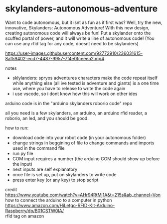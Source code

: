 # skylanders-autonomous-adventure

Want to code autonomous, but it isnt as fun as it first was? Well, try the new, innovative, Skylanders: Autonomous Adventure! With this new design, creating autonomous code will always be fun! Put a skylander onto the scuffed portal of power, and it will write a line of autonomous code! (You can use any rfid tag for any code, doesnt need to be skylanders) <br>




https://user-images.githubusercontent.com/92772910/236031615-8af59402-ecd7-4487-9957-7f4e0fceeea2.mp4




notes <br>
- sklylanders: spryos adventures characters make the code repeat itself while anything else (all ive tested is adventure and giants) is a one time use, where you have to release to write the code again <br>
- i use vscode, so i dont know how this will work on other ides <br>

arduino code is in the "arduino skylanders roborio code" repo <br>

all you need is a few skylanders, an arduino, an arduino rfid reader, a roborio, an led, and you should be good.<br>

how to run: <br>
- download code into your robot code (in your autonomous folder) <br>
- change strings in beggining of file to change commands and imports used in the command file
- run py file <br>
- COM input requires a number (the arduino COM should show up before the input) <br>
- next inputs are self explanatory <br>
- once file is set up, put on skylanders to write code <br>
- press enter key (or any key) to stop script <br>

credit <br>
https://www.youtube.com/watch?v=AHr94RtMj1A&t=215s&ab_channel=Von <br> 
how to connect the arduino to a computer in python <br> 
https://www.amazon.com/HiLetgo-RFID-Kit-Arduino-Raspberry/dp/B01CSTW0IA/ <br> 
rfid tag on amazon
